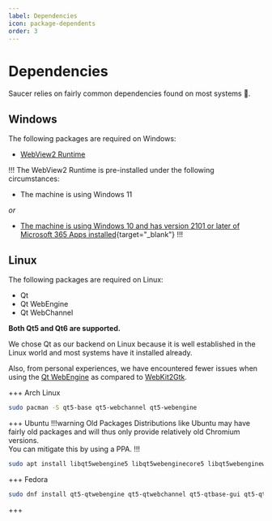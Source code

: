 ```yaml
---
label: Dependencies
icon: package-dependents
order: 3
---
```


# Dependencies

Saucer relies on fairly common dependencies found on most systems 🦥.


## Windows

The following packages are required on Windows:

- [WebView2 Runtime](https://developer.microsoft.com/microsoft-edge/webview2/#download-section)

!!!
The WebView2 Runtime is pre-installed under the following circumstances:

- The machine is using Windows 11

_or_  

- [The machine is using Windows 10 and has version 2101 or later of Microsoft 365 Apps installed](https://docs.microsoft.com/deployoffice/webview2-install){target="_blank"}
!!!

## Linux

The following packages are required on Linux:

- Qt
- Qt WebEngine
- Qt WebChannel

**Both Qt5 and Qt6 are supported.**

We chose Qt as our backend on Linux because it is well established in the Linux world and most systems have it installed already.  

Also, from personal experiences, we have encountered fewer issues when using the [Qt WebEngine](https://wiki.qt.io/QtWebEngine) as compared to [WebKit2Gtk](https://webkitgtk.org/).

+++ Arch Linux
```bash Quick Install
sudo pacman -S qt5-base qt5-webchannel qt5-webengine
``` 
+++ Ubuntu
!!!warning Old Packages
Distributions like Ubuntu may have fairly old packages and will thus only provide relatively old Chromium versions.  
You can mitigate this by using a PPA.
!!!

```bash Quick Install
sudo apt install libqt5webengine5 libqt5webenginecore5 libqt5webenginewidgets5
```
+++ Fedora
 ```bash # Quick Install
sudo dnf install qt5-qtwebengine qt5-qtwebchannel qt5-qtbase-gui qt5-qtbase
```
+++

